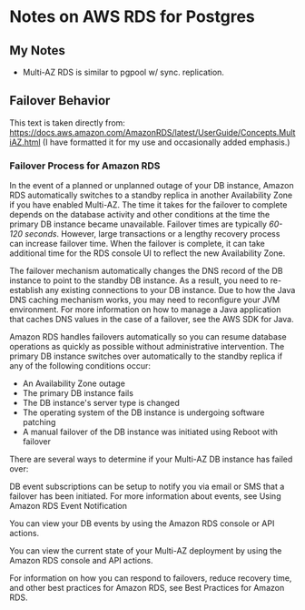 # Notes on AWS RDS for Postgres #

## My Notes ##

- Multi-AZ RDS is similar to pgpool w/ sync. replication.

## Failover Behavior ##

This text is taken directly from: https://docs.aws.amazon.com/AmazonRDS/latest/UserGuide/Concepts.MultiAZ.html
(I have formatted it for my use and occasionally added emphasis.)

### Failover Process for Amazon RDS ###
In the event of a planned or unplanned outage of your DB instance,
Amazon RDS automatically switches to a standby replica in another Availability
Zone if you have enabled Multi-AZ. The time it takes for the failover to complete
depends on the database activity and other conditions at the time the primary DB
instance became unavailable. Failover times are typically *60-120 seconds*.
However, large transactions or a lengthy recovery process can increase failover
time. When the failover is complete, it can take additional time for the RDS
console UI to reflect the new Availability Zone.

The failover mechanism automatically changes the DNS record of the DB
instance to point to the standby DB instance. As a result, you need to
re-establish any existing connections to your DB instance. Due to how the
Java DNS caching mechanism works, you may need to reconfigure your JVM environment.
For more information on how to manage a Java application that caches DNS
values in the case of a failover, see the AWS SDK for Java.

Amazon RDS handles failovers automatically so you can resume database
operations as quickly as possible without administrative intervention.
The primary DB instance switches over automatically to the standby
replica if any of the following conditions occur:

- An Availability Zone outage
- The primary DB instance fails
- The DB instance's server type is changed
- The operating system of the DB instance is undergoing software patching
- A manual failover of the DB instance was initiated using Reboot with failover

There are several ways to determine if your Multi-AZ DB instance has failed over:

DB event subscriptions can be setup to notify you via email or SMS that a
failover has been initiated. For more information about events, see
Using Amazon RDS Event Notification

You can view your DB events by using the Amazon RDS console or API actions.

You can view the current state of your Multi-AZ deployment by using the
Amazon RDS console and API actions.

For information on how you can respond to failovers, reduce recovery time,
and other best practices for Amazon RDS, see Best Practices for Amazon RDS.


